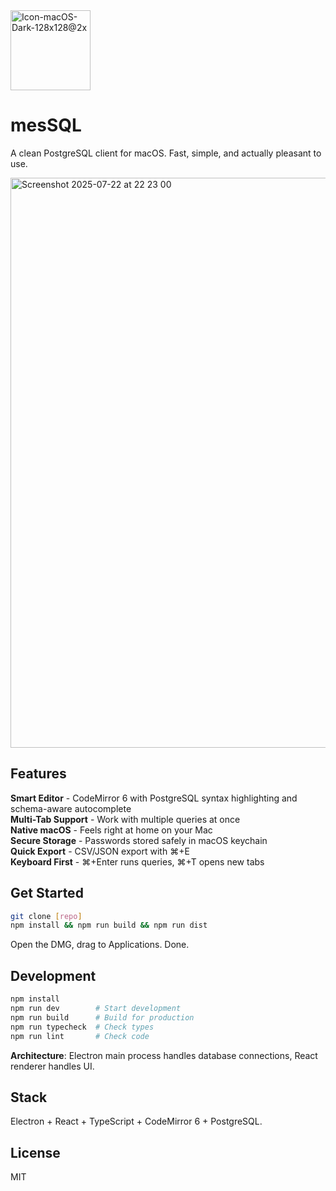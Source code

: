 <img width="128" height="128" alt="Icon-macOS-Dark-128x128@2x" src="https://github.com/user-attachments/assets/8ad56c15-b98f-4d87-b68a-cd02286320e0" />

# mesSQL

A clean PostgreSQL client for macOS. Fast, simple, and actually pleasant to use.

<img width="1383" height="912" alt="Screenshot 2025-07-22 at 22 23 00" src="https://github.com/user-attachments/assets/884f6263-fc38-4a7a-9e00-aec9a8ab1b05" />

## Features

**Smart Editor** - CodeMirror 6 with PostgreSQL syntax highlighting and schema-aware autocomplete  
**Multi-Tab Support** - Work with multiple queries at once  
**Native macOS** - Feels right at home on your Mac  
**Secure Storage** - Passwords stored safely in macOS keychain  
**Quick Export** - CSV/JSON export with ⌘+E  
**Keyboard First** - ⌘+Enter runs queries, ⌘+T opens new tabs

## Get Started

```bash
git clone [repo]
npm install && npm run build && npm run dist
```

Open the DMG, drag to Applications. Done.

## Development

```bash
npm install
npm run dev        # Start development
npm run build      # Build for production
npm run typecheck  # Check types
npm run lint       # Check code
```

**Architecture**: Electron main process handles database connections, React renderer handles UI.

## Stack

Electron + React + TypeScript + CodeMirror 6 + PostgreSQL.

## License

MIT
